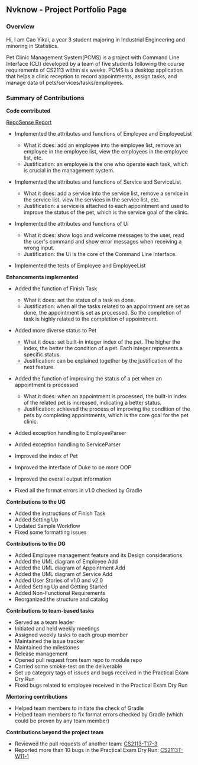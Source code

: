 ## Nvknow - Project Portfolio Page

### Overview

Hi, I am Cao Yikai, a year 3 student majoring in Industrial Engineering and minoring in Statistics.

Pet Clinic Management System(PCMS) is a project with Command Line Interface (CLI) developed by a team of five students following the course requirements of CS2113 within six weeks. PCMS is a desktop application that helps a clinic reception to record appointments, assign tasks, and manage data of pets/services/tasks/employees.

### Summary of Contributions

**Code contributed**

[RepoSense Report](https://nus-cs2113-ay2223s1.github.io/tp-dashboard/?search=nvknow&sort=groupTitle&sortWithin=title&timeframe=commit&mergegroup=&groupSelect=groupByRepos&breakdown=true&checkedFileTypes=docs~functional-code~test-code~other&since=2022-09-16&tabOpen=true&tabType=authorship&tabAuthor=nvknow&tabRepo=AY2223S1-CS2113-F11-2%2Ftp%5Bmaster%5D&authorshipIsMergeGroup=false&authorshipFileTypes=docs~functional-code~test-code~other&authorshipIsBinaryFileTypeChecked=false&authorshipIsIgnoredFilesChecked=false)

- Implemented the attributes and functions of Employee and EmployeeList
  - What it does: add an employee into the employee list, remove an employee in the employee list, view the employees in the employee list, etc.
  - Justification: an employee is the one who operate each task, which is crucial in the management system.

- Implemented the attributes and functions of Service and ServiceList
  - What it does: add a service into the service list, remove a service in the service list, view the services in the service list, etc.
  - Justification: a service is attached to each appointment and used to improve the status of the pet, which is the service goal of the clinic.

- Implemented the attributes and functions of Ui
  - What it does: show logo and welcome messages to the user, read the user's command and show error messages when receiving a wrong input.
  - Justification: the Ui is the core of the Command Line Interface.

- Implemented the tests of Employee and EmployeeList

**Enhancements implemented**

- Added the function of Finish Task
  - What it does: set the status of a task as done.
  - Justification: when all the tasks related to an appointment are set as done, the appointment is set as processed. So the completion of task is highly related to the completion of appointment.

- Added more diverse status to Pet
  - What it does: set built-in integer index of the pet. The higher the index, the better the condition of a pet. Each integer represents a specific status.
  - Justification: can be explained together by the justification of the next feature.

- Added the function of improving the status of a pet when an appointment is processed
  - What it does: when an appointment is processed, the built-in index of the related pet is increased, indicating a better status.
  - Justification: achieved the process of improving the condition of the pets by completing appointments, which is the core goal for the pet clinic.

- Added exception handling to EmployeeParser
- Added exception handling to ServiceParser
- Improved the index of Pet
- Improved the interface of Duke to be more OOP
- Improved the overall output information
- Fixed all the format errors in v1.0 checked by Gradle

**Contributions to the UG**

- Added the instructions of Finish Task
- Added Setting Up
- Updated Sample Workflow
- Fixed some formatting issues

**Contributions to the DG**

- Added Employee management feature and its Design considerations
- Added the UML diagram of Employee Add
- Added the UML diagram of Appointment Add
- Added the UML diagram of Service Add
- Added User Stories of v1.0 and v2.0
- Added Setting Up and Getting Started
- Added Non-Functional Requirements
- Reorganized the structure and catalog

**Contributions to team-based tasks**

- Served as a team leader
- Initiated and held weekly meetings
- Assigned weekly tasks to each group member
- Maintained the issue tracker
- Maintained the milestones
- Release management
- Opened pull request from team repo to module repo
- Carried some smoke-test on the deliverable
- Set up category tags of issues and bugs received in the Practical Exam Dry Run
- Fixed bugs related to employee received in the Practical Exam Dry Run

**Mentoring contributions**

- Helped team members to initiate the check of Gradle
- Helped team members to fix format errors checked by Gradle (which could be proven by any team member)

**Contributions beyond the project team**

- Reviewed the pull requests of another team: [CS2113-T17-3](https://github.com/nus-cs2113-AY2223S1/tp/pull/10)
- Reported more than 10 bugs in the Practical Exam Dry Run: [CS2113T-W11-1](https://github.com/nvknow/ped/issues)

  

